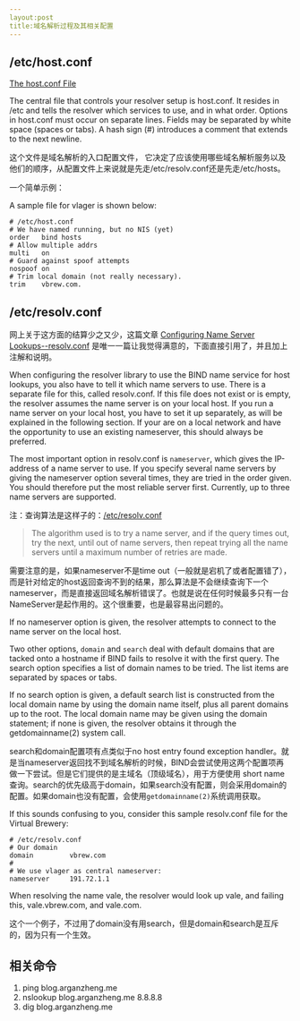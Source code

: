 ```yaml
---
layout:post
title:域名解析过程及其相关配置
---
```



## /etc/host.conf

[The host.conf File](http://www.tldp.org/LDP/nag/node82.html#SECTION008110000)

>
The central file that controls your resolver setup is host.conf. It resides in /etc and tells the resolver which services to use, and in what order.
Options in host.conf must occur on separate lines. Fields may be separated by white space (spaces or tabs). A hash sign (#) introduces a comment that extends to the next newline.

这个文件是域名解析的入口配置文件， 它决定了应该使用哪些域名解析服务以及他们的顺序，从配置文件上来说就是先走/etc/resolv.conf还是先走/etc/hosts。

一个简单示例：
>
A sample file for vlager is shown below:
>
    # /etc/host.conf
    # We have named running, but no NIS (yet)
    order   bind hosts
    # Allow multiple addrs
    multi   on
    # Guard against spoof attempts
    nospoof on
    # Trim local domain (not really necessary).
    trim    vbrew.com.


## /etc/resolv.conf

网上关于这方面的结算少之又少，这篇文章 [Configuring Name Server Lookups--resolv.conf](http://www.tldp.org/LDP/nag/node84.html) 是唯一一篇让我觉得满意的，下面直接引用了，并且加上注解和说明。

>
When configuring the resolver library to use the BIND name service for host lookups, you also have to tell it which name servers to use. There is a separate file for this, called resolv.conf. If this file does not exist or is empty, the resolver assumes the name server is on your local host.
If you run a name server on your local host, you have to set it up separately, as will be explained in the following section. If your are on a local network and have the opportunity to use an existing nameserver, this should always be preferred.


>
The most important option in resolv.conf is `nameserver`, which gives the IP-address of a name server to use. If you specify several name servers by giving the nameserver option several times, they are tried in the order given. You should therefore put the most reliable server first. Currently, up to three name servers are supported.

注：查询算法是这样子的：[/etc/resolv.conf](http://manpages.ubuntu.com/manpages/natty/man5/resolv.conf.5.html)
> The algorithm used is to try a name server, and if the  query  times out, try the next, until out of name servers, then repeat trying all the name servers until a maximum number of retries are made.

需要注意的是，如果nameserver不是time out（一般就是宕机了或者配置错了），而是针对给定的host返回查询不到的结果，那么算法是不会继续查询下一个nameserver，而是直接返回域名解析错误了。也就是说在任何时候最多只有一台NameServer是起作用的。这个很重要，也是最容易出问题的。

>
If no nameserver option is given, the resolver attempts to connect to the name server on the local host.

>
Two other options, `domain` and `search` deal with default domains that are tacked onto a hostname if BIND fails to resolve it with the first query. The search option specifies a list of domain names to be tried. The list items are separated by spaces or tabs.

>
If no search option is given, a default search list is constructed from the local domain name by using the domain name itself, plus all parent domains up to the root. The local domain name may be given using the domain statement; if none is given, the resolver obtains it through the getdomainname(2) system call.

search和domain配置项有点类似于no host entry found exception handler。就是当nameserver返回找不到域名解析的时候，BIND会尝试使用这两个配置项再做一下尝试。但是它们提供的是主域名（顶级域名），用于方便使用 short name 查询。search的优先级高于domain，如果search没有配置，则会采用domain的配置。如果domain也没有配置，会使用`getdomainname(2)`系统调用获取。

>
If this sounds confusing to you, consider this sample resolv.conf file for the Virtual Brewery:
>
    # /etc/resolv.conf
    # Our domain
    domain         vbrew.com
    #
    # We use vlager as central nameserver:
    nameserver     191.72.1.1
>
When resolving the name vale, the resolver would look up vale, and failing this, vale.vbrew.com, and vale.com.

这个一个例子，不过用了domain没有用search，但是domain和search是互斥的，因为只有一个生效。

## 相关命令

1. ping blog.arganzheng.me
2. nslookup blog.arganzheng.me 8.8.8.8 
3. dig blog.arganzheng.me
